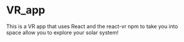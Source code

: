# VR_app

This is a VR app that uses React and the react-vr npm to take you into space allow you to explore your solar system!
